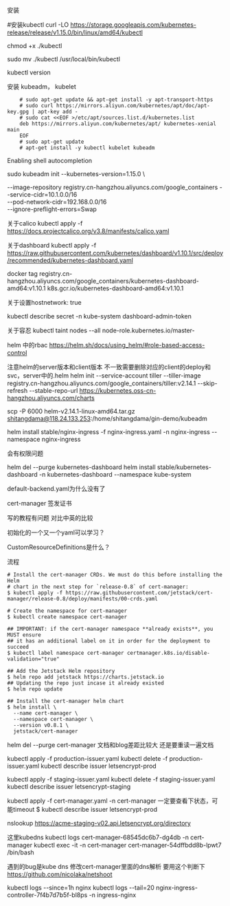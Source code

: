 安装

#安装kubectl
curl -LO https://storage.googleapis.com/kubernetes-release/release/v1.15.0/bin/linux/amd64/kubectl

chmod +x ./kubectl

sudo mv ./kubectl /usr/local/bin/kubectl

kubectl version

安装 kubeadm， kubelet 

```
    # sudo apt-get update && apt-get install -y apt-transport-https
    # sudo curl https://mirrors.aliyun.com/kubernetes/apt/doc/apt-key.gpg | apt-key add - 
    # sudo cat <<EOF >/etc/apt/sources.list.d/kubernetes.list
    deb https://mirrors.aliyun.com/kubernetes/apt/ kubernetes-xenial main
    EOF  
    # sudo apt-get update
    # apt-get install -y kubectl kubelet kubeadm
```


Enabling shell autocompletion

sudo kubeadm init --kubernetes-version=1.15.0 \
<!-- --image-repository registry.aliyuncs.com/google_containers \ -->
--image-repository registry.cn-hangzhou.aliyuncs.com/google_containers
--service-cidr=10.1.0.0/16 \
--pod-network-cidr=192.168.0.0/16 \
--ignore-preflight-errors=Swap

关于calico
kubectl apply -f https://docs.projectcalico.org/v3.8/manifests/calico.yaml

关于dashboard
kubectl apply -f https://raw.githubusercontent.com/kubernetes/dashboard/v1.10.1/src/deploy/recommended/kubernetes-dashboard.yaml

docker tag  registry.cn-hangzhou.aliyuncs.com/google_containers/kubernetes-dashboard-amd64:v1.10.1 k8s.gcr.io/kubernetes-dashboard-amd64:v1.10.1

关于设置hostnetwork: true

kubectl describe secret -n kube-system dashboard-admin-token

关于容忍
kubectl taint nodes --all node-role.kubernetes.io/master-

helm 中的rbac
https://helm.sh/docs/using_helm/#role-based-access-control


注意helm的server版本和client版本
不一致需要删除对应的client的deploy和svc，server中的.helm
helm init --service-account tiller --tiller-image registry.cn-hangzhou.aliyuncs.com/google_containers/tiller:v2.14.1 --skip-refresh --stable-repo-url https://kubernetes.oss-cn-hangzhou.aliyuncs.com/charts

scp -P 6000 helm-v2.14.1-linux-amd64.tar.gz  shitangdama@118.24.133.253:/home/shitangdama/gin-demo/kubeadm 

<!-- helm install stable/nginx-ingress \
-n nginx-ingress \
--namespace ingress-nginx -->

helm install stable/nginx-ingress -f nginx-ingress.yaml -n nginx-ingress --namespace nginx-ingress

会有权限问题

helm del --purge kubernetes-dashboard
helm install stable/kubernetes-dashboard -n kubernetes-dashboard --namespace kube-system

default-backend.yaml为什么没有了


cert-manager 签发证书

<!-- helm install \
    --name cert-manager \
    --namespace kube-system \
    stable/cert-manager


这里配置又一个问题

k8s提供Issuer跟ClusterIssuer两种，前者是单一namespace使用，后者是cluster wide也就是每個namespace都可以reference到。 需要创建一个ClusterIssuer -->

写的教程有问题
对比中英的比较

初始化的一个又一个yaml可以学习？

CustomResourceDefinitions是什么？

流程
```
# Install the cert-manager CRDs. We must do this before installing the Helm
# chart in the next step for `release-0.8` of cert-manager:
$ kubectl apply -f https://raw.githubusercontent.com/jetstack/cert-manager/release-0.8/deploy/manifests/00-crds.yaml

# Create the namespace for cert-manager
$ kubectl create namespace cert-manager

## IMPORTANT: if the cert-manager namespace **already exists**, you MUST ensure
## it has an additional label on it in order for the deployment to succeed
$ kubectl label namespace cert-manager certmanager.k8s.io/disable-validation="true"

## Add the Jetstack Helm repository
$ helm repo add jetstack https://charts.jetstack.io
## Updating the repo just incase it already existed
$ helm repo update

## Install the cert-manager helm chart
$ helm install \
  --name cert-manager \
  --namespace cert-manager \
  --version v0.8.1 \
  jetstack/cert-manager
```
helm del --purge cert-manager
文档和blog差距比较大
还是要重读一遍文档

kubectl apply -f production-issuer.yaml 
kubectl delete -f production-issuer.yaml 
kubectl describe issuer letsencrypt-prod

kubectl apply -f staging-issuer.yaml 
kubectl delete -f staging-issuer.yaml 
kubectl describe issuer letsencrypt-staging

kubectl apply -f cert-manager.yaml -n cert-manager
一定要查看下状态，可能timeout
 $ kubectl describe issuer letsencrypt-prod

 nslookup https://acme-staging-v02.api.letsencrypt.org/directory

 这里kubedns
 kubectl logs cert-manager-68545dc6b7-dg4db  -n cert-manager
 kubectl exec -it -n cert-manager cert-manager-54dffbdd8b-lpwt7 /bin/bash

遇到的bug是kube dns
修改cert-manager里面的dns解析
要用这个判断下
https://github.com/nicolaka/netshoot

kubectl logs --since=1h nginx
 kubectl logs --tail=20 nginx-ingress-controller-7f4b7d7b5f-bl8ps -n ingress-nginx 